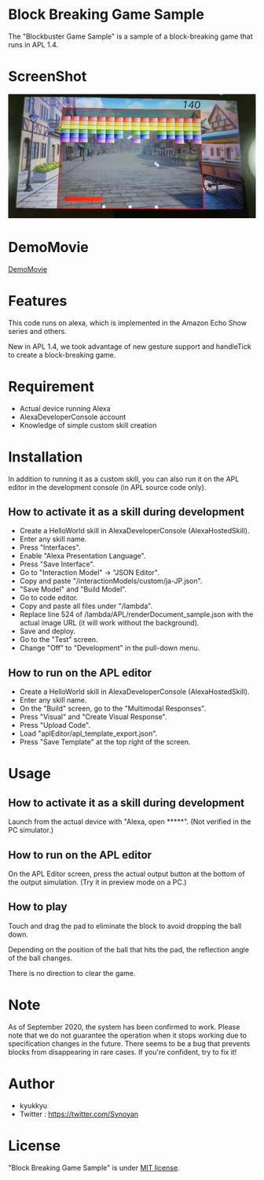 # Block Breaking Game Sample

The "Blockbuster Game Sample" is a sample of a block-breaking game that runs in APL 1.4.

# ScreenShot

![screenshot](https://raw.githubusercontent.com/mokomoko-don/alexa-apl-block-breaking-game-sample/master/images/block_breaking.png)

# DemoMovie
[DemoMovie](https://youtu.be/_vjMZPRAeG4)

# Features

This code runs on alexa, which is implemented in the Amazon Echo Show series and others.

New in APL 1.4, we took advantage of new gesture support and handleTick to create a block-breaking game.

# Requirement

 * Actual device running Alexa
 * AlexaDeveloperConsole account
 * Knowledge of simple custom skill creation

# Installation

In addition to running it as a custom skill, you can also run it on the APL editor in the development console (in APL source code only).

## How to activate it as a skill during development

 * Create a HelloWorld skill in AlexaDeveloperConsole (AlexaHostedSkill).
 * Enter any skill name.
 * Press "Interfaces".
 * Enable "Alexa Presentation Language".
 * Press "Save Interface".
 * Go to "Interaction Model" -> "JSON Editor".
 * Copy and paste "/interactionModels/custom/ja-JP.json".
 * "Save Model" and "Build Model".
 * Go to code editor.
 * Copy and paste all files under "/lambda".
 * Replace line 524 of /lambda/APL/renderDocument_sample.json with the actual image URL (it will work without the background).
 * Save and deploy.
 * Go to the "Test" screen.
 * Change "Off" to "Development" in the pull-down menu.

## How to run on the APL editor

 * Create a HelloWorld skill in AlexaDeveloperConsole (AlexaHostedSkill).
 * Enter any skill name.
 * On the "Build" screen, go to the "Multimodal Responses".
 * Press "Visual" and "Create Visual Response".
 * Press "Upload Code".
 * Load "aplEditor/apl_template_export.json".
 * Press "Save Template" at the top right of the screen.

# Usage

## How to activate it as a skill during development

Launch from the actual device with "Alexa, open *****".
(Not verified in the PC simulator.)

## How to run on the APL editor

On the APL Editor screen, press the actual output button at the bottom of the output simulation.
(Try it in preview mode on a PC.)

## How to play

Touch and drag the pad to eliminate the block to avoid dropping the ball down.

Depending on the position of the ball that hits the pad, the reflection angle of the ball changes.

There is no direction to clear the game.

# Note
As of September 2020, the system has been confirmed to work. Please note that we do not guarantee the operation when it stops working due to specification changes in the future.
There seems to be a bug that prevents blocks from disappearing in rare cases. If you're confident, try to fix it!

# Author

* kyukkyu
* Twitter : https://twitter.com/Synoyan

# License

"Block Breaking Game Sample" is under [MIT license](https://en.wikipedia.org/wiki/MIT_License).
